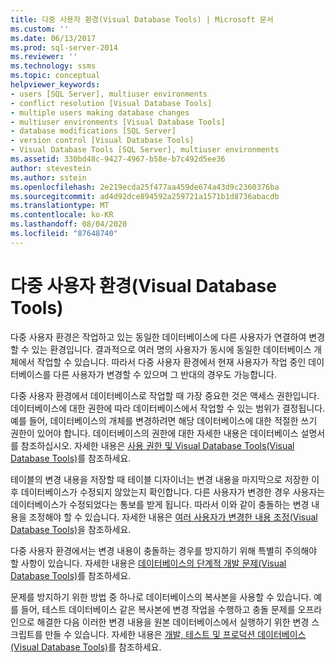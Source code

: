 ```yaml
---
title: 다중 사용자 환경(Visual Database Tools) | Microsoft 문서
ms.custom: ''
ms.date: 06/13/2017
ms.prod: sql-server-2014
ms.reviewer: ''
ms.technology: ssms
ms.topic: conceptual
helpviewer_keywords:
- users [SQL Server], multiuser environments
- conflict resolution [Visual Database Tools]
- multiple users making database changes
- multiuser environments [Visual Database Tools]
- database modifications [SQL Server]
- version control [Visual Database Tools]
- Visual Database Tools [SQL Server], multiuser environments
ms.assetid: 330bd48c-9427-4967-b58e-b7c492d5ee36
author: stevestein
ms.author: sstein
ms.openlocfilehash: 2e219ecda25f477aa459de674a43d9c2360376ba
ms.sourcegitcommit: ad4d92dce894592a259721a1571b1d8736abacdb
ms.translationtype: MT
ms.contentlocale: ko-KR
ms.lasthandoff: 08/04/2020
ms.locfileid: "87648740"
---
```

# <a name="multiuser-environments-visual-database-tools"></a>다중 사용자 환경(Visual Database Tools)
  다중 사용자 환경은 작업하고 있는 동일한 데이터베이스에 다른 사용자가 연결하여 변경할 수 있는 환경입니다. 결과적으로 여러 명의 사용자가 동시에 동일한 데이터베이스 개체에서 작업할 수 있습니다. 따라서 다중 사용자 환경에서 현재 사용자가 작업 중인 데이터베이스를 다른 사용자가 변경할 수 있으며 그 반대의 경우도 가능합니다.  
  
 다중 사용자 환경에서 데이터베이스로 작업할 때 가장 중요한 것은 액세스 권한입니다. 데이터베이스에 대한 권한에 따라 데이터베이스에서 작업할 수 있는 범위가 결정됩니다. 예를 들어, 데이터베이스의 개체를 변경하려면 해당 데이터베이스에 대한 적절한 쓰기 권한이 있어야 합니다. 데이터베이스의 권한에 대한 자세한 내용은 데이터베이스 설명서를 참조하십시오. 자세한 내용은 [사용 권한 및 Visual Database Tools&#40;Visual Database Tools&#41;](visual-database-tools.md)를 참조하세요.  
  
 테이블의 변경 내용을 저장할 때 테이블 디자이너는 변경 내용을 마지막으로 저장한 이후 데이터베이스가 수정되지 않았는지 확인합니다. 다른 사용자가 변경한 경우 사용자는 데이터베이스가 수정되었다는 통보를 받게 됩니다. 따라서 이와 같이 충돌하는 변경 내용을 조정해야 할 수 있습니다. 자세한 내용은 [여러 사용자가 변경한 내용 조정&#40;Visual Database Tools&#41;](reconcile-changes-made-by-multiple-users-visual-database-tools.md)을 참조하세요.  
  
 다중 사용자 환경에서는 변경 내용이 충돌하는 경우를 방지하기 위해 특별히 주의해야 할 사항이 있습니다. 자세한 내용은 [데이터베이스의 단계적 개발 문제&#40;Visual Database Tools&#41;](issues-of-database-evolution-visual-database-tools.md)를 참조하세요.  
  
 문제를 방지하기 위한 방법 중 하나로 데이터베이스의 복사본을 사용할 수 있습니다. 예를 들어, 테스트 데이터베이스 같은 복사본에 변경 작업을 수행하고 충돌 문제를 오프라인으로 해결한 다음 이러한 변경 내용을 원본 데이터베이스에서 실행하기 위한 변경 스크립트를 만들 수 있습니다. 자세한 내용은 [개발, 테스트 및 프로덕션 데이터베이스&#40;Visual Database Tools&#41;](development-test-and-production-databases-visual-database-tools.md)를 참조하세요.  
  
  
